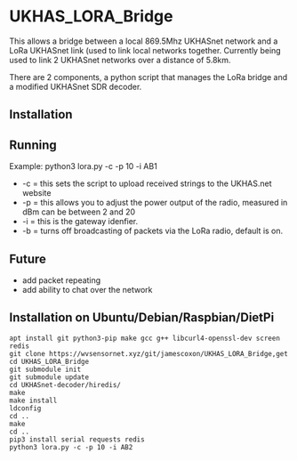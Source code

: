 # UKHAS_LORA_Bridge

This allows a bridge between a local 869.5Mhz UKHASnet network and a LoRa UKHASnet link (used to link local networks together. Currently being used to link 2 UKHASnet networks over a distance of 5.8km. 

There are 2 components, a python script that manages the LoRa bridge and a modified UKHASnet SDR decoder.

## Installation

## Running
Example: python3 lora.py -c -p 10 -i AB1

* -c = this sets the script to upload received strings to the UKHAS.net website
* -p = this allows you to adjust the power output of the radio, measured in dBm can be between 2 and 20
* -i = this is the gateway idenfier.
* -b = turns off broadcasting of packets via the LoRa radio, default is on.

## Future

* add packet repeating
* add ability to chat over the network

## Installation on Ubuntu/Debian/Raspbian/DietPi

```
apt install git python3-pip make gcc g++ libcurl4-openssl-dev screen redis
git clone https://wvsensornet.xyz/git/jamescoxon/UKHAS_LORA_Bridge,get
cd UKHAS_LORA_Bridge
git submodule init
git submodule update
cd UKHASnet-decoder/hiredis/
make
make install 
ldconfig
cd ..
make
cd ..
pip3 install serial requests redis
python3 lora.py -c -p 10 -i AB2
```
